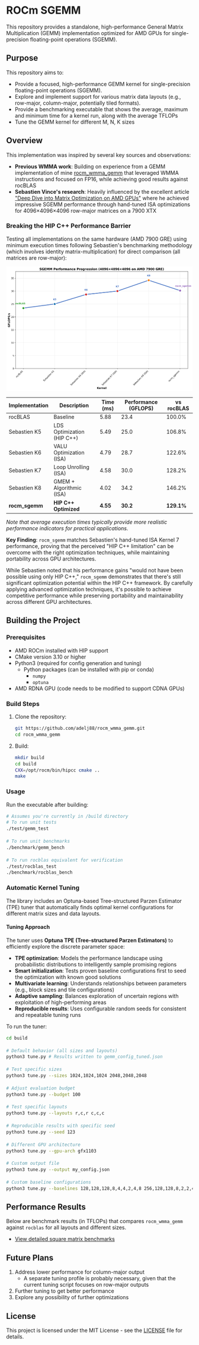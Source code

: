 # ROCm SGEMM

This repository provides a standalone, high-performance General Matrix Multiplication (GEMM) implementation optimized for AMD GPUs for single-precision floating-point operations (SGEMM).

## Purpose
This repository aims to:
- Provide a focused, high-performance GEMM kernel for single-precision floating-point operations (SGEMM).
- Explore and implement support for various matrix data layouts (e.g., row-major, column-major, potentially tiled formats).
- Provide a benchmarking executable that shows the average, maximum and minimum time for a kernel run, along with the average TFLOPs
- Tune the GEMM kernel for different M, N, K sizes

## Overview

This implementation was inspired by several key sources and observations:

* **Previous WMMA work**: Building on experience from a GEMM implementation of mine [rocm_wmma_gemm](https://github.com/adelj88/rocm_wmma_gemm) that leveraged WMMA instructions and focused on FP16, while achieving good results against rocBLAS
* **Sebastien Vince's research**: Heavily influenced by the excellent article ["Deep Dive into Matrix Optimization on AMD GPUs"](https://seb-v.github.io/optimization/update/2025/01/20/Fast-GPU-Matrix-multiplication.html) where he achieved impressive SGEMM performance through hand-tuned ISA optimizations for 4096×4096×4096 row-major matrices on a 7900 XTX

### Breaking the HIP C++ Performance Barrier

Testing all implementations on the same hardware (AMD 7900 GRE) using minimum execution times following Sebastien's benchmarking methodology (which involves identity matrix-multiplication) for direct comparison (all matrices are row-major):

![SGEMM Performance Comparison](docs/sgemm_line_comparison.png)

| Implementation | Description | Time (ms) | Performance (GFLOPS) | vs rocBLAS |
|----------------|-------------|-----------|---------------------|-------------|
| rocBLAS | Baseline | 5.88 | 23.4 | 100.0% |
| Sebastien K5 | LDS Optimization (HIP C++) | 5.49 | 25.0 | 106.8% |
| Sebastien K6 | VALU Optimization (ISA) | 4.79 | 28.7 | 122.6% |
| Sebastien K7 | Loop Unrolling (ISA) | 4.58 | 30.0 | 128.2% |
| Sebastien K8 | GMEM + Algorithmic (ISA) | 4.02 | 34.2 | 146.2% |
| **rocm_sgemm** | **HIP C++ Optimized** | **4.55** | **30.2** | **129.1%** |

*Note that average execution times typically provide more realistic performance indicators for practical applications.*

**Key Finding**: `rocm_sgemm` matches Sebastien's hand-tuned ISA Kernel 7 performance, proving that the perceived "HIP C++ limitation" can be overcome with the right optimization techniques, while maintaining portability across GPU architectures.

While Sebastien noted that his performance gains "would not have been possible using only HIP C++," `rocm_sgemm` demonstrates that there's still significant optimization potential within the HIP C++ framework. By carefully applying advanced optimization techniques, it's possible to achieve competitive performance while preserving portability and maintainability across different GPU architectures.

## Building the Project

### Prerequisites
- AMD ROCm installed with HIP support
- CMake version 3.10 or higher
- Python3 (required for config generation and tuning)
  - Python packages (can be installed with pip or conda)
    - ``numpy``
    - ``optuna``
- AMD RDNA GPU (code needs to be modified to support CDNA GPUs)

### Build Steps
1. Clone the repository:
   ```bash
   git https://github.com/adelj88/rocm_wmma_gemm.git
   cd rocm_wmma_gemm
   ```
2. Build:
   ```bash
   mkdir build
   cd build
   CXX=/opt/rocm/bin/hipcc cmake ..
   make
   ```

### Usage
Run the executable after building:
```bash
# Assumes you're currently in /build directory
# To run unit tests
./test/gemm_test

# To run unit benchmarks
./benchmark/gemm_bench

# To run rocblas equivalent for verification
./test/rocblas_test
./benchmark/rocblas_bench
```

### Automatic Kernel Tuning
The library includes an Optuna-based Tree-structured Parzen Estimator (TPE) tuner that automatically finds optimal kernel configurations for different matrix sizes and data layouts.

#### **Tuning Approach**
The tuner uses **Optuna TPE (Tree-structured Parzen Estimators)** to efficiently explore the discrete parameter space:

- **TPE optimization**: Models the performance landscape using probabilistic distributions to intelligently sample promising regions
- **Smart initialization**: Tests proven baseline configurations first to seed the optimization with known good solutions
- **Multivariate learning**: Understands relationships between parameters (e.g., block sizes and tile configurations)
- **Adaptive sampling**: Balances exploration of uncertain regions with exploitation of high-performing areas
- **Reproducible results**: Uses configurable random seeds for consistent and repeatable tuning runs

To run the tuner:
```bash
cd build

# Default behavior (all sizes and layouts)
python3 tune.py # Results written to gemm_config_tuned.json

# Test specific sizes
python3 tune.py --sizes 1024,1024,1024 2048,2048,2048

# Adjust evaluation budget
python3 tune.py --budget 100

# Test specific layouts
python3 tune.py --layouts r,c,r c,c,c

# Reproducible results with specific seed
python3 tune.py --seed 123

# Different GPU architecture
python3 tune.py --gpu-arch gfx1103

# Custom output file
python3 tune.py --output my_config.json

# Custom baseline configurations
python3 tune.py --baselines 128,128,128,8,4,4,2,4,8 256,128,128,8,2,2,4,4,4
```

## Performance Results
Below are benchmark results (in TFLOPs) that compares `rocm_wmma_gemm` against `rocblas` for all layouts and different sizes.

- [View detailed square matrix benchmarks](docs/square.md)

## Future Plans
1. Address lower performance for column-major output
   - A separate tuning profile is probably necessary, given that the current tuning script focuses on row-major outputs
2. Further tuning to get better performance
3. Explore any possibility of further optimizations

## License

This project is licensed under the MIT License - see the [LICENSE](LICENSE) file for details.
